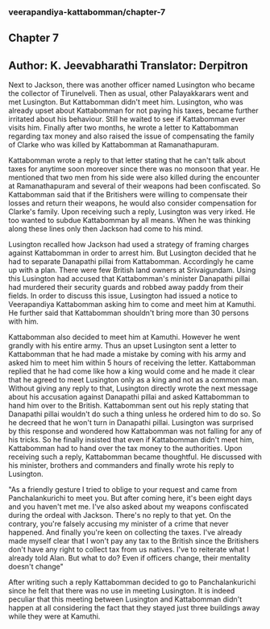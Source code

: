 ### veerapandiya-kattabomman/chapter-7
## Chapter 7
Author: K. Jeevabharathi
Translator: Derpitron
---
Next to Jackson, there was another officer named Lusington who became the collector of Tirunelveli. Then as usual, other Palayakkarars went and met Lusington. But Kattabomman didn't meet him. Lusington, who was already upset about Kattabomman for not paying his taxes, became further irritated about his behaviour. Still he waited to see if Kattabomman ever visits him. Finally after two months, he wrote a letter to Kattabomman regarding tax money and also raised the issue of compensating the family of Clarke who was killed by Kattabomman at Ramanathapuram.

Kattabomman wrote a reply to that letter stating that he can't talk about taxes for anytime soon moreover since there was no monsoon that year. He mentioned that two men from his side were also killed during the encounter at Ramanathapuram and several of their weapons had been confiscated. So Kattabomman said that if the Britishers were willing to compensate their losses and return their weapons, he would also consider compensation for Clarke's family. Upon receiving such a reply, Lusington was very irked. He too wanted to subdue Kattabomman by all means. When he was thinking along these lines only then Jackson had come to his mind.

Lusington recalled how Jackson had used a strategy of framing charges against Kattabomman in order to arrest him. But Lusington decided that he had to separate Danapathi pillai from Kattabomman. Accordingly he came up with a plan. There were few British land owners at Srivaigundam. Using this Lusington had accused that Kattabomman's minister Danapathi pillai had murdered their security guards and robbed away paddy from their fields. In order to discuss this issue, Lusington had issued a notice to Veerapandiya Kattabomman asking him to come and meet him at Kamuthi. He further said that Kattabomman shouldn't bring more than 30 persons with him. 

Kattabomman also decided to meet him at Kamuthi. However he went grandly with his entire army. Thus an upset Lusington sent a letter to Kattabomman that he had made a mistake by coming with his army and asked him to meet him within 5 hours of receiving the letter. Kattabomman replied that he had come like how a king would come and he made it clear that he agreed to meet Lusington only as a king and not as a common man. Without giving any reply to that, Lusington directly wrote the next message about his accusation against Danapathi pillai and asked Kattabomman to hand him over to the British. Kattabomman sent out his reply stating that Danapathi pillai wouldn't do such a thing unless he ordered him to do so. So he decreed that he won't turn in Danapathi pillai. Lusington was surprised by this response and wondered how Kattabomman was not falling for any of his tricks. So he finally insisted that even if Kattabomman didn't meet him, Kattabomman had to hand over the tax money to the authorities. Upon receiving such a reply, Kattabomman became thoughtful. He discussed with his minister, brothers and commanders and finally wrote his reply to Lusington. 

"As a friendly gesture I tried to oblige to your request and came from Panchalankurichi to meet you. But after coming here, it's been eight days and you haven't met me. I've also asked about my weapons confiscated during the ordeal with Jackson. There's no reply to that yet. On the contrary, you're falsely accusing my minister of a crime that never happened. And finally you're keen on collecting the taxes. I've already made myself clear that I won't pay any tax to the British since the Britishers don't have any right to collect tax from us natives. I've to reiterate what I already told Alan. But what to do? Even if officers change, their mentality doesn't change"

After writing such a reply Kattabomman decided to go to Panchalankurichi since he felt that there was no use in meeting Lusington. It is indeed peculiar that this meeting between Lusington and Kattabomman didn't happen at all considering the fact that they stayed just three buildings away while they were at Kamuthi.
